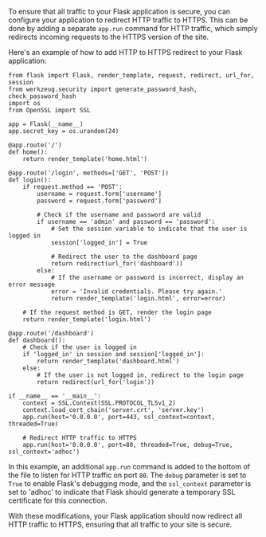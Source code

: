 To ensure that all traffic to your Flask application is secure, you can configure your application to redirect HTTP traffic to HTTPS. This can be done by adding a separate `app.run` command for HTTP traffic, which simply redirects incoming requests to the HTTPS version of the site.

Here's an example of how to add HTTP to HTTPS redirect to your Flask application:

```
from flask import Flask, render_template, request, redirect, url_for, session
from werkzeug.security import generate_password_hash, check_password_hash
import os
from OpenSSL import SSL

app = Flask(__name__)
app.secret_key = os.urandom(24)

@app.route('/')
def home():
    return render_template('home.html')

@app.route('/login', methods=['GET', 'POST'])
def login():
    if request.method == 'POST':
        username = request.form['username']
        password = request.form['password']
        
        # Check if the username and password are valid
        if username == 'admin' and password == 'password':
            # Set the session variable to indicate that the user is logged in
            session['logged_in'] = True
            
            # Redirect the user to the dashboard page
            return redirect(url_for('dashboard'))
        else:
            # If the username or password is incorrect, display an error message
            error = 'Invalid credentials. Please try again.'
            return render_template('login.html', error=error)
    
    # If the request method is GET, render the login page
    return render_template('login.html')

@app.route('/dashboard')
def dashboard():
    # Check if the user is logged in
    if 'logged_in' in session and session['logged_in']:
        return render_template('dashboard.html')
    else:
        # If the user is not logged in, redirect to the login page
        return redirect(url_for('login'))

if __name__ == '__main__':
    context = SSL.Context(SSL.PROTOCOL_TLSv1_2)
    context.load_cert_chain('server.crt', 'server.key')
    app.run(host='0.0.0.0', port=443, ssl_context=context, threaded=True)

    # Redirect HTTP traffic to HTTPS
    app.run(host='0.0.0.0', port=80, threaded=True, debug=True, ssl_context='adhoc')
```
In this example, an additional `app.run` command is added to the bottom of the file to listen for HTTP traffic on port `80`. The `debug` parameter is set to `True` to enable Flask's debugging mode, and the `ssl_context` parameter is set to 'adhoc' to indicate that Flask should generate a temporary SSL certificate for this connection.

With these modifications, your Flask application should now redirect all HTTP traffic to HTTPS, ensuring that all traffic to your site is secure.
